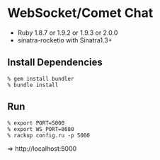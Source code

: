 WebSocket/Comet Chat
====================

* Ruby 1.8.7 or 1.9.2 or 1.9.3 or 2.0.0
* sinatra-rocketio with Sinatra1.3+


Install Dependencies
--------------------

    % gem install bundler
    % bundle install


Run
---

    % export PORT=5000
    % export WS_PORT=8080
    % rackup config.ru -p 5000

=> http://localhost:5000
